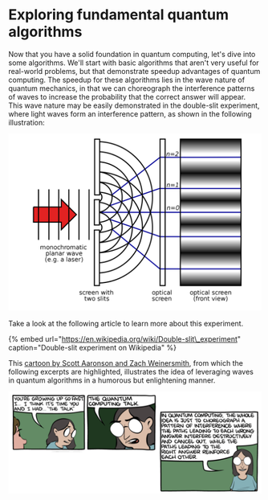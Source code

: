 # Exploring fundamental quantum algorithms

Now that you have a solid foundation in quantum computing, let's dive into some algorithms. We'll start with basic algorithms that aren't very useful for real-world problems, but that demonstrate speedup advantages of quantum computing. The speedup for these algorithms lies in the wave nature of quantum mechanics, in that we can choreograph the interference patterns of waves to increase the probability that the correct answer will appear. This wave nature may be easily demonstrated in the double-slit experiment, where light waves form an interference pattern, as shown in the following illustration:

![Two-Slit\_Experiment\_Light \(from Wikimedia Commons\)](../.gitbook/assets/ed246b1352ba6e02596411c574f9cb18.png)

Take a look at the following article to learn more about this experiment.

{% embed url="https://en.wikipedia.org/wiki/Double-slit\_experiment" caption="Double-slit experiment on Wikipedia" %}

This [cartoon by Scott Aaronson and Zach Weinersmith](https://www.scottaaronson.com/blog/?p=3058), from which the following excerpts are highlighted, illustrates the idea of leveraging waves in quantum algorithms in a humorous but enlightening manner. 

![Excerpts from &quot;THE TALK&quot; by Scott Aaronson and Zach Weinersmith](../.gitbook/assets/screen-shot-2018-12-05-at-7.26.09-am.png)

  


